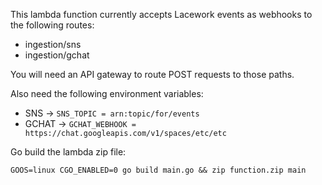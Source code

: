 This lambda function currently accepts Lacework events as webhooks to the following routes:
 - ingestion/sns
 - ingestion/gchat

You will need an API gateway to route POST requests to those paths.

Also need the following environment variables:
- SNS -> `SNS_TOPIC = arn:topic/for/events`
- GCHAT -> `GCHAT_WEBHOOK = https://chat.googleapis.com/v1/spaces/etc/etc`

Go build the lambda zip file:

`GOOS=linux CGO_ENABLED=0 go build main.go && zip function.zip main`